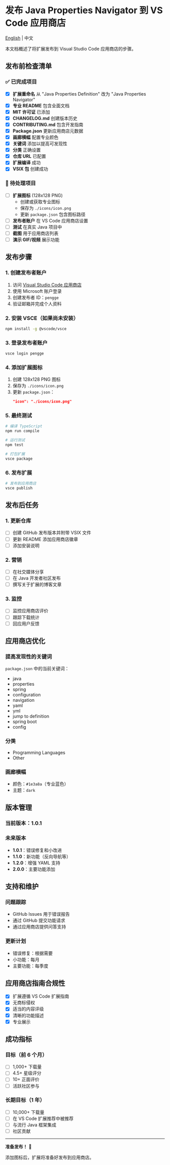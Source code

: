 # 发布 Java Properties Navigator 到 VS Code 应用商店

[English](PUBLISH.md) | 中文

本文档概述了将扩展发布到 Visual Studio Code 应用商店的步骤。

## 发布前检查清单

### ✅ 已完成项目

- [x] **扩展重命名** 从 "Java Properties Definition" 改为 "Java Properties Navigator"
- [x] **专业 README** 包含全面文档
- [x] **MIT 许可证** 已添加
- [x] **CHANGELOG.md** 创建版本历史
- [x] **CONTRIBUTING.md** 包含开发指南
- [x] **Package.json** 更新应用商店元数据
- [x] **画廊横幅** 配置专业颜色
- [x] **关键词** 添加以提高可发现性
- [x] **分类** 正确设置
- [x] **仓库 URL** 已配置
- [x] **扩展编译** 成功
- [x] **VSIX 包** 创建成功

### 🔄 待处理项目

- [ ] **扩展图标** (128x128 PNG)
  - 创建或获取专业图标
  - 保存为 `./icons/icon.png`
  - 更新 `package.json` 包含图标路径
- [ ] **发布者账户** 在 VS Code 应用商店设置
- [ ] **测试** 在真实 Java 项目中
- [ ] **截图** 用于应用商店列表
- [ ] **演示 GIF/视频** 展示功能

## 发布步骤

### 1. 创建发布者账户

1. 访问 [Visual Studio Code 应用商店](https://marketplace.visualstudio.com/manage)
2. 使用 Microsoft 账户登录
3. 创建发布者 ID：`pengge`
4. 验证邮箱并完成个人资料

### 2. 安装 VSCE（如果尚未安装）

```bash
npm install -g @vscode/vsce
```

### 3. 登录发布者账户

```bash
vsce login pengge
```

### 4. 添加扩展图标

1. 创建 128x128 PNG 图标
2. 保存为 `./icons/icon.png`
3. 更新 `package.json`：
   ```json
   "icon": "./icons/icon.png"
   ```

### 5. 最终测试

```bash
# 编译 TypeScript
npm run compile

# 运行测试
npm test

# 打包扩展
vsce package
```

### 6. 发布扩展

```bash
# 发布到应用商店
vsce publish
```

## 发布后任务

### 1. 更新仓库

- [ ] 创建 GitHub 发布版本并附带 VSIX 文件
- [ ] 更新 README 添加应用商店徽章
- [ ] 添加安装说明

### 2. 营销

- [ ] 在社交媒体分享
- [ ] 在 Java 开发者社区发布
- [ ] 撰写关于扩展的博客文章

### 3. 监控

- [ ] 监控应用商店评价
- [ ] 跟踪下载统计
- [ ] 回应用户反馈

## 应用商店优化

### 提高发现性的关键词

`package.json` 中的当前关键词：
- java
- properties
- spring
- configuration
- navigation
- yaml
- yml
- jump to definition
- spring boot
- config

### 分类

- Programming Languages
- Other

### 画廊横幅

- 颜色：`#1e3a8a`（专业蓝色）
- 主题：`dark`

## 版本管理

### 当前版本：1.0.1

### 未来版本

- **1.0.1**：错误修复和小改进
- **1.1.0**：新功能（反向导航等）
- **1.2.0**：增强 YAML 支持
- **2.0.0**：主要功能添加

## 支持和维护

### 问题跟踪

- GitHub Issues 用于错误报告
- 通过 GitHub 提交功能请求
- 通过应用商店提供问答支持

### 更新计划

- 错误修复：根据需要
- 小功能：每月
- 主要功能：每季度

## 应用商店指南合规性

- [x] 扩展遵循 VS Code 扩展指南
- [x] 无商标侵权
- [x] 适当的内容评级
- [x] 清晰的功能描述
- [x] 专业展示

## 成功指标

### 目标（前 6 个月）

- [ ] 1,000+ 下载量
- [ ] 4.5+ 星级评分
- [ ] 10+ 正面评价
- [ ] 活跃社区参与

### 长期目标（1 年）

- [ ] 10,000+ 下载量
- [ ] 在 VS Code 扩展推荐中被推荐
- [ ] 与流行 Java 框架集成
- [ ] 社区贡献

---

**准备发布！** 🚀

添加图标后，扩展将准备好发布到应用商店。 